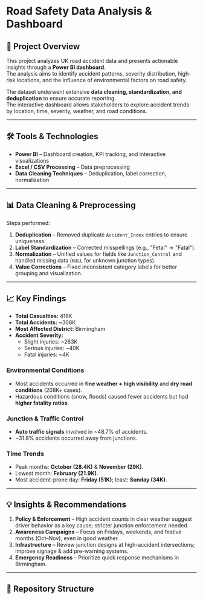 # Road Safety Data Analysis & Dashboard

## 📌 Project Overview
This project analyzes UK road accident data and presents actionable insights through a **Power BI dashboard**.  
The analysis aims to identify accident patterns, severity distribution, high-risk locations, and the influence of environmental factors on road safety.

The dataset underwent extensive **data cleaning, standardization, and deduplication** to ensure accurate reporting.  
The interactive dashboard allows stakeholders to explore accident trends by location, time, severity, weather, and road conditions.

---

## 🛠 Tools & Technologies
- **Power BI** – Dashboard creation, KPI tracking, and interactive visualizations  
- **Excel / CSV Processing** – Data preprocessing  
- **Data Cleaning Techniques** – Deduplication, label correction, normalization  

---

## 📊 Data Cleaning & Preprocessing
Steps performed:
1. **Deduplication** – Removed duplicate `Accident_Index` entries to ensure uniqueness.
2. **Label Standardization** – Corrected misspellings (e.g., "Fetal" → "Fatal").
3. **Normalization** – Unified values for fields like `Junction_Control` and handled missing data (`NULL` for unknown junction types).
4. **Value Corrections** – Fixed inconsistent category labels for better grouping and visualization.

---

## 📈 Key Findings
- **Total Casualties:** 418K  
- **Total Accidents:** ~308K  
- **Most Affected District:** Birmingham  
- **Accident Severity:**  
  - Slight injuries: ~263K  
  - Serious injuries: ~40K  
  - Fatal injuries: ~4K  

### Environmental Conditions
- Most accidents occurred in **fine weather + high visibility** and **dry road conditions** (208K+ cases).
- Hazardous conditions (snow, floods) caused fewer accidents but had **higher fatality ratios**.

### Junction & Traffic Control
- **Auto traffic signals** involved in ~48.7% of accidents.
- ~31.8% accidents occurred away from junctions.

### Time Trends
- Peak months: **October (28.4K)** & **November (29K)**.
- Lowest month: **February (21.9K)**.
- Most accident-prone day: **Friday (51K)**; least: **Sunday (34K)**.

---

## 💡 Insights & Recommendations
1. **Policy & Enforcement** – High accident counts in clear weather suggest driver behavior as a key cause; stricter junction enforcement needed.
2. **Awareness Campaigns** – Focus on Fridays, weekends, and festive months (Oct–Nov), even in good weather.
3. **Infrastructure** – Review junction designs at high-accident intersections; improve signage & add pre-warning systems.
4. **Emergency Readiness** – Prioritize quick response mechanisms in Birmingham.

---

## 📂 Repository Structure
